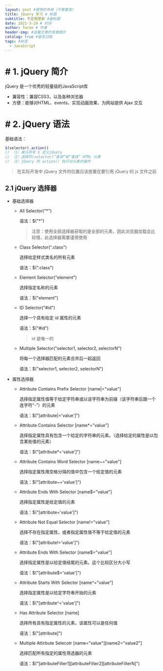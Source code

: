 ```yaml
---
layout: post #使用的布局（不需要改）
title: jQuery 学习 # 标题
subtitle: 不定期更新 #副标题
date: 2021-3-29 # 时间
author: fwren # 作者
header-img: #这篇文章的背景图片
catalog: true #是否归档
tags: #标签
  - JavaScript
---
```


# **# 1. jQuery 简介**

jQuery 是一个优秀的轻量级的JavaScript库

- 兼容性：兼容CSS3，以及各种浏览器
- 方便：能够对HTML、events、实现动画效果、为网站提供 Ajax 交互

# **# 2. jQuery 语法**

基础语法：

```javascript
$(selector).action()
// （1）美元符号 $ 定义jQuery
// （2）选择符(selector)“查询”和“查找” HTML 元素
// （3）jQuery 的 action() 执行对元素的操作
```

> 在实际开发中 jQuery 文件的位置应该放置在要引用 jQuery 的 js 文件之前

## **2.1 jQuery 选择器**

- 基础选择器

    - All Selector("*")

        语法：$("*")

        > 注意：使用全部选择器获取的是全部的元素，因此浏览器加载会比较慢，此选择器需要谨慎使用
    
    - Class Selector(".class")
        
        选择给定样式类名的所有元素

        语法：$(".class")

    - Element Selector("element")

        选择指定名称的元素

        语法：$("element")

    - ID Selector("#id")

        选择一个具有给定 id 属性的元素

        语法：$("#id")

        > id 是唯一的

    - Multiple Selector("selector1, selector2, selectorN")

        将每一个选择器匹配的元素合并后一起返回

        语法：$("selector1, selector2, selectorN")

- 属性选择器

    - Attribute Contains Prefix Selector [name|="value"]

        选择指定属性值等于给定字符串或以该字符串为前缀（该字符串后跟一个连字符“-”）的元素

        语法：$("[attribute|='value']")

    - Attribute Contains Selector [name*="value"]

        选择指定属性具有包含一个给定的字符串的元素。（选择给定的属性是以包含某些值的元素）

        语法：$("[attribute*='value']")

    - Attribute Contains Word Selector [name~="value"]

        选择指定属性用空格分隔的值中包含一个给定值的元素

        语法：$("[attribute~='value']")

    - Attribute Ends With Selector [name$="value"]

        选择指定属性是给定值的元素

        语法：$("[attribute='value']")

    - Attribute Not Equal Selector [name!="value"]

        选择不存在指定属性，或者指定属性值不等于给定值的元素

        语法：$("[attribute!='value']")

    - Attribute Ends With Selector [name$="value"]

        选择指定属性是以给定值结尾的元素。这个比较区分大小写

        语法：$("[attribute$='value']")

    - Attribute Starts With Selector [name^="value"]

        选择指定属性是以给定字符串开始的元素

        语法：$("[attribute^='value']")

    - Has Attribute Selector [name]

        选择所有具有指定属性的元素，该属性可以是任何值

        语法：$("[attribute]")

    - Multiple Attirbute Selecotr [name="value"][name2="value2"]

        选择匹配所有指定的属性筛选器的元素

        语法：$("[attributeFilter1][attributeFilter2][attributeFilterN]")